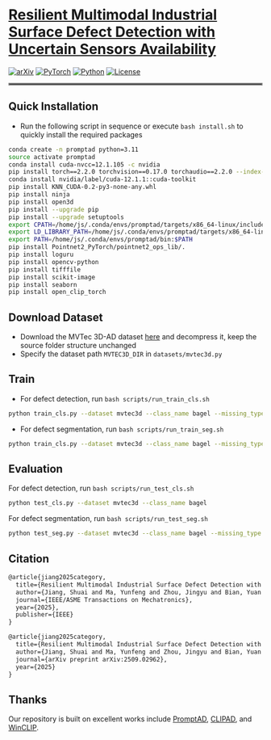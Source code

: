 # [Resilient Multimodal Industrial Surface Defect Detection with Uncertain Sensors Availability](https://svyj.github.io/MISDD-MM/)

[![arXiv](https://img.shields.io/badge/arXiv-2406.09246-df2a2a.svg?style=for-the-badge)](https://arxiv.org/abs/2509.02962)
[![PyTorch](https://img.shields.io/badge/PyTorch-2.2.0-EE4C2C.svg?style=for-the-badge&logo=pytorch)](https://pytorch.org/get-started/locally/)
[![Python](https://img.shields.io/badge/python-3.11-blue?style=for-the-badge)](https://www.python.org)
[![License](https://img.shields.io/github/license/TRI-ML/prismatic-vlms?style=for-the-badge)](LICENSE)


<hr style="border: 2px solid gray;"></hr>

## Quick Installation

- Run the following script in sequence or execute `bash install.sh` to quickly install the required packages

```bash
conda create -n promptad python=3.11
source activate promptad
conda install cuda-nvcc=12.1.105 -c nvidia
pip install torch==2.2.0 torchvision==0.17.0 torchaudio==2.2.0 --index-url https://download.pytorch.org/whl/cu121
conda install nvidia/label/cuda-12.1.1::cuda-toolkit
pip install KNN_CUDA-0.2-py3-none-any.whl
pip install ninja
pip install open3d
pip install --upgrade pip
pip install --upgrade setuptools
export CPATH=/home/js/.conda/envs/promptad/targets/x86_64-linux/include:$CPATH
export LD_LIBRARY_PATH=/home/js/.conda/envs/promptad/targets/x86_64-linux/lib:$LD_LIBRARY_PATH
export PATH=/home/js/.conda/envs/promptad/bin:$PATH
pip install Pointnet2_PyTorch/pointnet2_ops_lib/.
pip install loguru
pip install opencv-python
pip install tifffile
pip install scikit-image
pip install seaborn
pip install open_clip_torch
```

## Download Dataset

- Download the MVTec 3D-AD dataset [here](https://www.mvtec.com/company/research/datasets/mvtec-3d-ad) and decompress it, keep the source folder structure unchanged
- Specify the dataset path `MVTEC3D_DIR` in `datasets/mvtec3d.py`

## Train

- For defect detection, run `bash scripts/run_train_cls.sh`

```bash
python train_cls.py --dataset mvtec3d --class_name bagel --missing_type both --missing_rate 0.3
```

- For defect segmentation, run `bash scripts/run_train_seg.sh`

```bash
python train_cls.py --dataset mvtec3d --class_name bagel --missing_type both --missing_rate 0.3
```

## Evaluation

For defect detection, run `bash scripts/run_test_cls.sh`

```bash
python test_cls.py --dataset mvtec3d --class_name bagel
```

For defect segmentation, run `bash scripts/run_test_seg.sh`

```bash
python test_seg.py --dataset mvtec3d --class_name bagel --missing_type both --missing_rate 0.3
```

## Citation

```tex
@article{jiang2025category,
  title={Resilient Multimodal Industrial Surface Defect Detection with Uncertain Sensors Availability},
  author={Jiang, Shuai and Ma, Yunfeng and Zhou, Jingyu and Bian, Yuan and Wang, Yaonan and Liu, Min},
  journal={IEEE/ASME Transactions on Mechatronics},
  year={2025},
  publisher={IEEE}
}

@article{jiang2025category,
  title={Resilient Multimodal Industrial Surface Defect Detection with Uncertain Sensors Availability},
  author={Jiang, Shuai and Ma, Yunfeng and Zhou, Jingyu and Bian, Yuan and Wang, Yaonan and Liu, Min},
  journal={arXiv preprint arXiv:2509.02962},
  year={2025}
}
```

## Thanks

Our repository is built on excellent works include  [PromptAD](https://github.com/FuNz-0/PromptAD), [CLIPAD](https://github.com/ByChelsea/CLIP-AD), and [WinCLIP](https://github.com/caoyunkang/WinClip).

